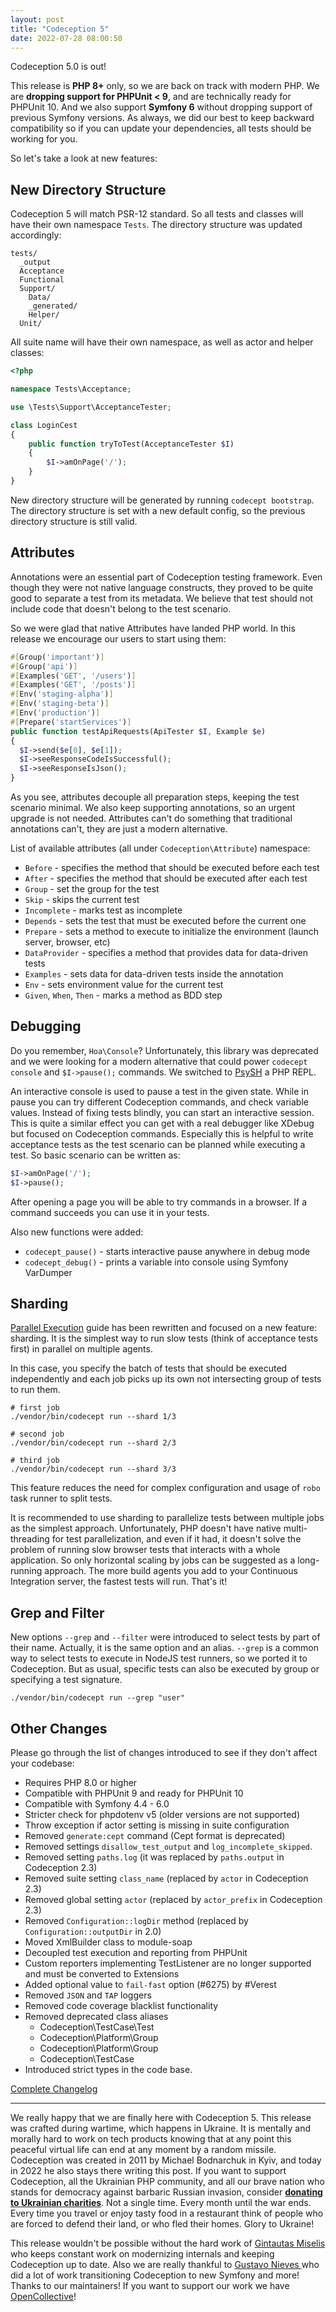 ```yaml
---
layout: post
title: "Codeception 5"
date: 2022-07-28 08:00:50
---
```


Codeception 5.0 is out!

This release is **PHP 8+** only, so we are back on track with modern PHP. We are **dropping support for PHPUnit < 9**, and are technically ready for PHPUnit 10. And we also support **Symfony 6** without dropping support of previous Symfony versions. As always, we did our best to keep backward compatibility so if you can update your dependencies, all tests should be working for you.

So let's take a look at new features:

## New Directory Structure

Codeception 5 will match PSR-12 standard. So all tests and classes will have their own namespace `Tests`. The directory structure was updated accordingly:

```
tests/
  _output
  Acceptance
  Functional
  Support/
    Data/
    _generated/
    Helper/
  Unit/
```

All suite name will have their own namespace, as well as actor and helper classes:

```php
<?php

namespace Tests\Acceptance;

use \Tests\Support\AcceptanceTester;

class LoginCest
{
    public function tryToTest(AcceptanceTester $I)
    {
        $I->amOnPage('/');
    }
}
```

New directory structure will be generated by running `codecept bootstrap`. The directory structure is set with a new default config, so the previous directory structure is still valid.

## Attributes

Annotations were an essential part of Codeception testing framework. Even though they were not native language constructs, they proved to be quite good to separate a test from its metadata. We believe that test should not include code that doesn't belong to the test scenario.

So we were glad that native Attributes have landed PHP world. In this release we encourage our users to start using them:

```php
#[Group('important')]
#[Group('api')]
#[Examples('GET', '/users')]
#[Examples('GET', '/posts')]
#[Env('staging-alpha')]
#[Env('staging-beta')]
#[Env('production')]
#[Prepare('startServices')]
public function testApiRequests(ApiTester $I, Example $e)
{
  $I->send($e[0], $e[1]);
  $I->seeResponseCodeIsSuccessful();
  $I->seeResponseIsJson();
}
```

As you see, attributes decouple all preparation steps, keeping the test scenario minimal. We also keep supporting annotations, so an urgent upgrade is not needed. Attributes can't do something that traditional annotations can't, they are just a modern alternative.

List of available attributes (all under `Codeception\Attribute`) namespace:

* `Before` - specifies the method that should be executed before each test
* `After` - specifies the method that should be executed after each test
* `Group` - set the group for the test
* `Skip` - skips the current test
* `Incomplete` - marks test as incomplete
* `Depends` - sets the test that must be executed before the current one
* `Prepare` - sets a method to execute to initialize the environment (launch server, browser, etc)
* `DataProvider` - specifies a method that provides data for data-driven tests
* `Examples` - sets data for data-driven tests inside the annotation
* `Env` - sets environment value for the current test
* `Given`, `When`, `Then` - marks a method as BDD step

## Debugging

Do you remember, `Hoa\Console`? Unfortunately, this library was deprecated and we were looking for a modern alternative that could power `codecept console` and `$I->pause();` commands. We switched to [PsySH](https://psysh.org) a PHP REPL.

An interactive console is used to pause a test in the given state. While in pause you can try different Codeception commands, and check variable values. Instead of fixing tests blindly, you can start an interactive session. This is quite a similar effect you can get with a real debugger like XDebug but focused on Codeception commands. Especially this is helpful to write acceptance tests as the test scenario can be planned while executing a test. So basic scenario can be written as:

```php
$I->amOnPage('/');
$I->pause();
```

After opening a page you will be able to try commands in a browser. If a command succeeds you can use it in your tests.

Also new functions were added:

* `codecept_pause()` - starts interactive pause anywhere in debug mode
* `codecept_debug()` - prints a variable into console using Symfony VarDumper

## Sharding

[Parallel Execution](/docs/ParallelExecution) guide has been rewritten and focused on a new feature: sharding. It is the simplest way to run slow tests (think of acceptance tests first) in parallel on multiple agents.

In this case, you specify the batch of tests that should be executed independently and each job picks up its own not intersecting group of tests to run them.

```
# first job
./vendor/bin/codecept run --shard 1/3

# second job
./vendor/bin/codecept run --shard 2/3

# third job
./vendor/bin/codecept run --shard 3/3
```

This feature reduces the need for complex configuration and usage of `robo` task runner to split tests.

It is recommended to use sharding to parallelize tests between multiple jobs as the simplest approach. Unfortunately, PHP doesn't have native multi-threading for test parallelization, and even if it had, it doesn't solve the problem of running slow browser tests that interacts with a whole application. So only horizontal scaling by jobs can be suggested as a long-running approach. The more build agents you add to your Continuous Integration server, the fastest tests will run. That's it!

## Grep and Filter

New options `--grep` and `--filter` were introduced to select tests by part of their name. Actually, it is the same option and an alias. `--grep` is a common way to select tests to execute in NodeJS test runners, so we ported it to Codeception. But as usual, specific tests can also be executed by group or specifying a test signature.

```
./vendor/bin/codecept run --grep "user"
```

## Other Changes

Please go through the list of changes introduced to see if they don't affect your codebase:

* Requires PHP 8.0 or higher
* Compatible with PHPUnit 9 and ready for PHPUnit 10
* Compatible with Symfony 4.4 - 6.0
* Stricter check for phpdotenv v5 (older versions are not supported)
* Throw exception if actor setting is missing in suite configuration
* Removed `generate:cept` command (Cept format is deprecated)
* Removed settings `disallow_test_output` and `log_incomplete_skipped`.
* Removed setting `paths.log` (it was replaced by `paths.output` in Codeception 2.3)
* Removed suite setting `class_name` (replaced by `actor` in Codeception 2.3)
* Removed global setting `actor` (replaced by `actor_prefix` in Codeception 2.3)
* Removed `Configuration::logDir` method (replaced by `Configuration::outputDir` in 2.0)
* Moved XmlBuilder class to module-soap
* Decoupled test execution and reporting from PHPUnit
* Custom reporters implementing TestListener are no longer supported and must be converted to Extensions
* Added optional value to `fail-fast` option (#6275) by #Verest
* Removed `JSON` and `TAP` loggers
* Removed code coverage blacklist functionality
* Removed deprecated class aliases
  - Codeception\TestCase\Test
  - Codeception\Platform\Group
  - Codeception\Platform\Group
  - Codeception\TestCase
* Introduced strict types in the code base.

[Complete Changelog](https://raw.githubusercontent.com/Codeception/Codeception/5.0/CHANGELOG-5.x.md)

---

We really happy that we are finally here with Codeception 5. This release was crafted during wartime, which happens in Ukraine. It is mentally and morally hard to work on tech products knowing that at any point this peaceful virtual life can end at any moment by a random missile. Codeception was created in 2011 by Michael Bodnarchuk in Kyiv, and today in 2022 he also stays there writing this post. If you want to support Codeception, all the Ukrainian PHP community, and all our brave nation who stands for democracy against barbaric Russian invasion, consider **[donating to Ukrainian charities](https://stand-with-ukraine.pp.ua)**. Not a single time. Every month until the war ends. Every time you travel or enjoy tasty food in a restaurant think of people who are forced to defend their land, or who fled their homes. Glory to Ukraine!

This release wouldn't be possible without the hard work of [Gintautas Miselis](https://github.com/Naktibalda) who keeps constant work on modernizing internals and keeping Codeception up to date. Also we are really thankful to [Gustavo Nieves
](https://github.com/TavoNiievez) who did a lot of work transitioning Codeception to new Symfony and more! Thanks to our maintainers! If you want to support our work we have [OpenCollective](https://opencollective.com/codeception)!



